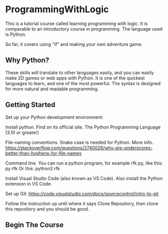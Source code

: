 # ProgrammingWithLogic
This is a tutorial course called learning programming with logic.
It is comparable to an introductory course in programming. The language
used is Python.

So far, it covers using "if" and making your own adventure game.

## Why Python?
These skills will translate to other languages easily,
and you can easily make 2D games or web apps with Python.
It is one of the quickest languages to learn, and one of the most
powerful. The syntax is designed for more natural and readable programming.

## Getting Started

Set up your Python development environment:

Install python.
	Find on its official site.
	The Python Programming Language (3.10 or greater)
  
File-naming conventions.
	Snake case is needed for Python.
More info.
	https://stackoverflow.com/questions/2740026/why-are-underscores-better-than-hyphens-for-file-names
  
Command line.
	You can run a python program, for example rfk.py, like this:
		py rfk
	Or this:
		python3 rfk

Install Visual Studio Code (also known as VS Code).
Also install the Python extension in VS Code.

Set up Git:
https://code.visualstudio.com/docs/sourcecontrol/intro-to-git

Follow the instruction up until where it says Clone Repository, then clone
this repository and you should be good.

## Begin The Course



